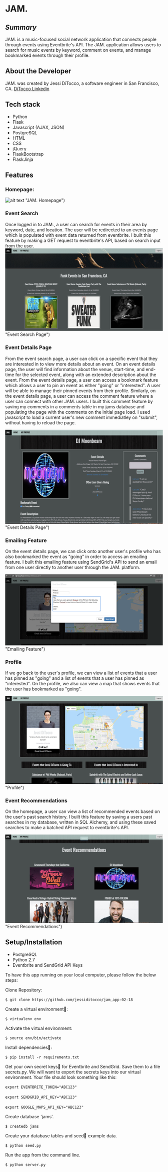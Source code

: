 # JAM.
## *Summary*
JAM. is a music-focused social network application that connects people through events using Eventbrite's API. The JAM. application allows users to search for music events by keyword, comment on events, and manage bookmarked events through their profile.

## About the Developer
JAM. was created by Jessi DiTocco, a software engineer in San Francisco, CA. [DiTocco Linkedin](https://www.linkedin.com/in/jessiditocco/ "Jessi DiTocco Linkedin")


## Tech stack 
* Python
* Flask
* Javascript (AJAX, JSON)
* PostgreSQL
* HTML
* CSS
* jQuery
* FlaskBootstrap
* FlaskJinja

## Features

### Homepage:

![alt text](https://raw.githubusercontent.com/jessiditocco/jam_app-02-18/master/readme_screenshots/homepage.png) "JAM. Homepage")

### Event Search
Once logged in to JAM., a user can search for events in their area by keyword, date, and location. The user will be redirected to an events page which is populated with event data returned from eventbrite. I built this feature by making a GET request to eventbrite's API, based on search input from the user.
![alt text](https://raw.githubusercontent.com/jessiditocco/jam_app-02-18/master/readme_screenshots/event_search.png) "Event Search Page")

### Event Details Page
From the event search page, a user can click on a specific event that they are interested in to view more details about an event. On an event details page, the user will find information about the venue, start-time, and end-time for the selected event, along with an extended description about the event. From the event details page, a user can access a bookmark feature which allows a user to pin an event as either "going" or "interested". A user will be able to manage their pinned events from their profile. Similarly, on the event details page, a user can access the comment feature where a user can connect with other JAM. users. I built this comment feature by saving my comments in a comments table in my jams database and populating the page with the comments on the initial page load. I used javascript to load a current user's new comment immediatley on "submit", without having to reload the page.

![alt text](https://raw.githubusercontent.com/jessiditocco/jam_app-02-18/master/readme_screenshots/event_details.png) "Event Details Page")

### Emailing Feature
On the event details page, we can click onto another user's profile who has also bookmarked the event as "going" in order to access an emailing feature. I built this emailing feature using SendGrid's API to send an email from one user directly to another user through the JAM. platform. 


![alt text](https://raw.githubusercontent.com/jessiditocco/jam_app-02-18/master/readme_screenshots/email.png) "Emailing Feature")

### Profile
If we go back to the user's profile, we can view a list of events that a user has pinned as "going" and a list of events that a user has pinned as "interested". On the profile, we also can view a map that shows events that the user has bookmarked as "going". 

![alt text](https://raw.githubusercontent.com/jessiditocco/jam_app-02-18/master/readme_screenshots/profile.png) "Profile")

### Event Recommendations
On the homepage, a user can view a list of recommended events based on the user's past search history. I built this feature by saving a users past searches in my database, written in SQL Alchemy, and using these saved searches to make a batched API request to eventbrite's API.

![alt text](https://raw.githubusercontent.com/jessiditocco/jam_app-02-18/master/readme_screenshots/event_recommendations.png) "Event Recommendations")


## Setup/Installation

* PostgreSQL
* Python 2.7
* Eventbrite and SendGrid API Keys

To have this app running on your local computer, please follow the below steps:

Clone Repository: 
```
$ git clone https://github.com/jessiditocco/jam_app-02-18
```

Create a virtual environment🔮:
```
$ virtualenv env
```

Activate the virtual environment:
```
$ source env/bin/activate
```

Install dependencies🔗:
```
$ pip install -r requirements.txt
```

Get your own secret keys🔑 for Eventbrite and SendGrid. Save them to a file secrets.py. We will want to export the secrets keys into our virtual environment. Your file should look something like this:
```
export EVENTBRITE_TOKEN="ABC123"

export SENDGRID_API_KEY="ABC123"

export GOOGLE_MAPS_API_KEY="ABC123"
```

Create database 'jams'.
```
$ createdb jams
```

Create your database tables and seed🌱 example data.
```
$ python seed.py
```

Run the app from the command line.
```
$ python server.py
```



